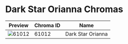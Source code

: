 # Dark Star Orianna Chromas

| Preview | Chroma ID | Name |
|---------|-----------|------|
| ![61012](https://raw.communitydragon.org/latest/plugins/rcp-be-lol-game-data/global/default/v1/champion-chroma-images/61/61012.png) | 61012 | Dark Star Orianna |